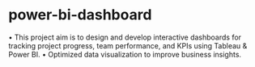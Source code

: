 # power-bi-dashboard
•	This project aim is to design and develop interactive dashboards for tracking project progress, team performance, and KPIs using Tableau & Power BI. 
•	Optimized data visualization to improve business insights.
